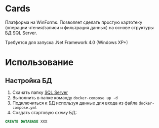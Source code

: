 # Cards

<p>
  Платформа на WinForms. Позволяет сделать простую картотеку (операции чтения/записи и фильтрация данных) на основе структуры БД SQL Server.
</p>
<p>
  Требуется для запуска .Net Framework 4.0 (Windows XP+)
</p>

# Использование

## Настройка БД

1. Скачать папку [SQL Server](SQLServer)
2. Выполнить в папке команду `docker-compose up -d`
3. Подключиться к БД используя данные для входа из файла `docker-compose.yml`
4. Создать стартовую схему БД:
```SQL
CREATE DATABASE XXX
```
